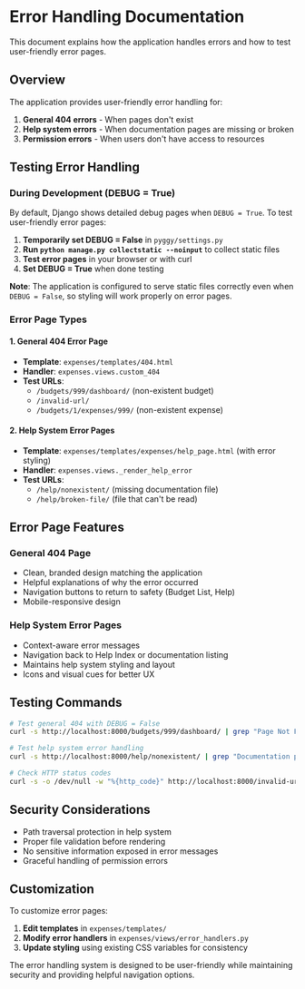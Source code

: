 # Error Handling Documentation

This document explains how the application handles errors and how to test user-friendly error pages.

## Overview

The application provides user-friendly error handling for:

1. **General 404 errors** - When pages don't exist
2. **Help system errors** - When documentation pages are missing or broken
3. **Permission errors** - When users don't have access to resources

## Testing Error Handling

### During Development (DEBUG = True)

By default, Django shows detailed debug pages when `DEBUG = True`. To test user-friendly error pages:

1. **Temporarily set DEBUG = False** in `pyggy/settings.py`
2. **Run `python manage.py collectstatic --noinput`** to collect static files
3. **Test error pages** in your browser or with curl
4. **Set DEBUG = True** when done testing

**Note**: The application is configured to serve static files correctly even when `DEBUG = False`, so styling will work properly on error pages.

### Error Page Types

#### 1. General 404 Error Page

- **Template**: `expenses/templates/404.html`
- **Handler**: `expenses.views.custom_404`
- **Test URLs**:
  - `/budgets/999/dashboard/` (non-existent budget)
  - `/invalid-url/`
  - `/budgets/1/expenses/999/` (non-existent expense)

#### 2. Help System Error Pages

- **Template**: `expenses/templates/expenses/help_page.html` (with error styling)
- **Handler**: `expenses.views._render_help_error`
- **Test URLs**:
  - `/help/nonexistent/` (missing documentation file)
  - `/help/broken-file/` (file that can't be read)

## Error Page Features

### General 404 Page

- Clean, branded design matching the application
- Helpful explanations of why the error occurred
- Navigation buttons to return to safety (Budget List, Help)
- Mobile-responsive design

### Help System Error Pages

- Context-aware error messages
- Navigation back to Help Index or documentation listing
- Maintains help system styling and layout
- Icons and visual cues for better UX

## Testing Commands

```bash
# Test general 404 with DEBUG = False
curl -s http://localhost:8000/budgets/999/dashboard/ | grep "Page Not Found"

# Test help system error handling
curl -s http://localhost:8000/help/nonexistent/ | grep "Documentation page not found"

# Check HTTP status codes
curl -s -o /dev/null -w "%{http_code}" http://localhost:8000/invalid-url/
```

## Security Considerations

- Path traversal protection in help system
- Proper file validation before rendering
- No sensitive information exposed in error messages
- Graceful handling of permission errors

## Customization

To customize error pages:

1. **Edit templates** in `expenses/templates/`
2. **Modify error handlers** in `expenses/views/error_handlers.py`
3. **Update styling** using existing CSS variables for consistency

The error handling system is designed to be user-friendly while maintaining security and providing helpful navigation options.
